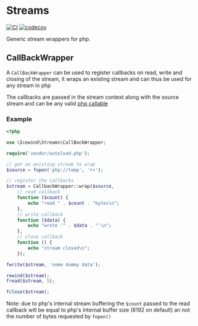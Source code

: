 # Streams #

[![CI](https://github.com/icewind1991/Streams/actions/workflows/ci.yaml/badge.svg)](https://github.com/icewind1991/Streams/actions/workflows/ci.yaml)
[![codecov](https://codecov.io/gh/icewind1991/Streams/branch/master/graph/badge.svg?token=bfPcAdGAaq)](https://codecov.io/gh/icewind1991/Streams)

Generic stream wrappers for php.

## CallBackWrapper ##

A `CallBackWrapper` can be used to register callbacks on read, write and closing of the stream,
it wraps an existing stream and can thus be used for any stream in php

The callbacks are passed in the stream context along with the source stream
and can be any valid [php callable](http://php.net/manual/en/language.types.callable.php)

### Example ###
```php
<?php

use \Icewind\Streams\CallBackWrapper;

require('vendor/autoload.php');

// get an existing stream to wrap
$source = fopen('php://temp', 'r+');

// register the callbacks
$stream = CallbackWrapper::wrap($source,
	// read callback
	function ($count) {
		echo "read " . $count . "bytes\n";
	},
	// write callback
	function ($data) {
		echo "wrote '" . $data . "'\n";
	},
	// close callback
	function () {
		echo "stream closed\n";
	});

fwrite($stream, 'some dummy data');

rewind($stream);
fread($stream, 5);

fclose($stream);
```

Note: due to php's internal stream buffering the `$count` passed to the read callback
will be equal to php's internal buffer size (8192 on default) an not the number of bytes
requested by `fopen()`
